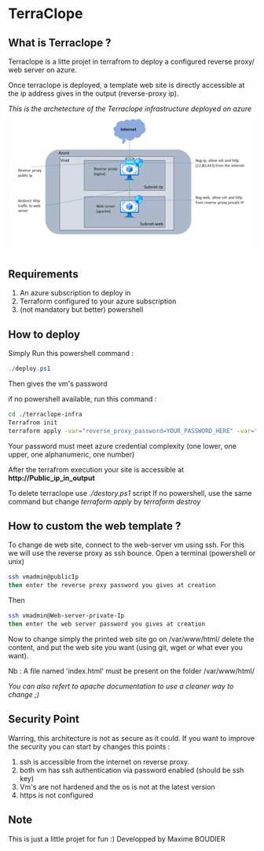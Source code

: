 # TerraClope
## What is Terraclope ?
Terraclope is a litte projet in terrafrom to deploy a configured reverse proxy/ web server on azure.

Once terraclope is deployed, a template web site is directly accessible at the ip address gives in the output (reverse-proxy ip).

*This is the archetecture of the Terraclope infrastructure deployed on azure*
![image info](./img/infra.PNG)


## Requirements

1. An azure subscription to deploy in
2. Terraform configured to your azure subscription
3. (not mandatory but better) powershell

## How to deploy
Simply Run this powershell command :

```powershell
./deploy.ps1
```
Then gives the vm's password 

if no powershell available, run this command :
```bash
cd ./terraclope-infra
Terrafrom init
terraform apply -var="reverse_proxy_password=YOUR_PASSWORD_HERE" -var="web_server_password=YOUR_PASSWORD_HERE" --auto-approve
```
Your password must meet azure credential complexity (one lower, one upper, one alphanumeric, one number)

After the terrafrom execution your site is accessible at **http://Public_ip_in_output** 

To delete terraclope use *./destory.ps1* script
If no powershell, use the same command but change *terraform apply* by *terraform destroy*

## How to custom the web template ?
To change de web site, connect to the web-server vm using ssh.
For this we will use the reverse proxy as ssh bounce.
Open a terminal (powershell or unix)

```bash
ssh vmadmin@publicIp
then enter the reverse proxy password you gives at creation
```

Then
```bash
ssh vmadmin@Web-server-private-Ip
then enter the web server password you gives at creation
```

Now to change simply the printed web site go on /var/www/html/ delete the content, and put the web site you want (using git, wget or what ever you want).

Nb : A file named 'index.html' must be present on the folder /var/www/html/

*You can also refert to apache documentation to use a cleaner way to change ;)*

## Security Point
Warring, this architecture is not as secure as it could.
If you want to improve the security you can start by changes this points : 
1. ssh is accessible from the internet on reverse proxy.
2. both vm has ssh authentication via password enabled (should be ssh key)
3. Vm's are not hardened and the os is not at the latest version
4. https is not configured

## Note
This is just a little projet for fun :)
Developped by Maxime BOUDIER